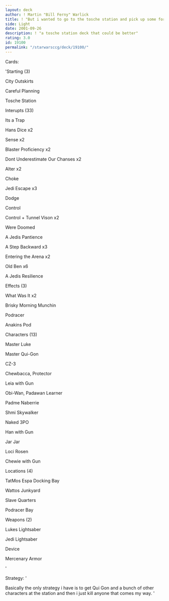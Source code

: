 ```yaml
---
layout: deck
author: ! Martin "Bill Ferny" Warlick
title: ! "But i wanted to go to the tosche station and pick up some force icons"
side: Light
date: 2001-09-26
description: ! "a tosche station deck that could be better"
rating: 3.0
id: 19100
permalink: "/starwarsccg/deck/19100/"
---
```

Cards: 

'Starting (3)

City Outskirts

Careful Planning

Tosche Station


Interupts (33)

Its a Trap

Hans Dice x2

Sense x2

Blaster Proficiency x2

Dont Underestimate Our Chanses x2

Alter x2

Choke

Jedi Escape x3

Dodge

Control

Control + Tunnel Vison x2

Were Doomed

A Jedis Pantience

A Step Backward x3

Entering the Arena x2

Old Ben x6

A Jedis Resilience


Effects (3)

What Was It x2

Brisky Morning Munchin


Podracer

Anakins Pod


Characters (13)

Master Luke

Master Qui-Gon

CZ-3

Chewbacca, Protector

Leia with Gun

Obi-Wan, Padawan Learner

Padme Naberrie

Shmi Skywalker

Naked 3PO

Han with Gun

Jar Jar

Loci Rosen

Chewie with Gun


Locations (4)

TatMos Espa Docking Bay

Wattos Junkyard

Slave Quarters

Podracer Bay


Weapons (2)

Lukes Lightsaber

Jedi Lightsaber


Device

Mercenary Armor

'

Strategy: '

Basically the only strategy i have is to get Qui Gon and a bunch of other characters at the station and then i just kill anyone that comes my way. '
